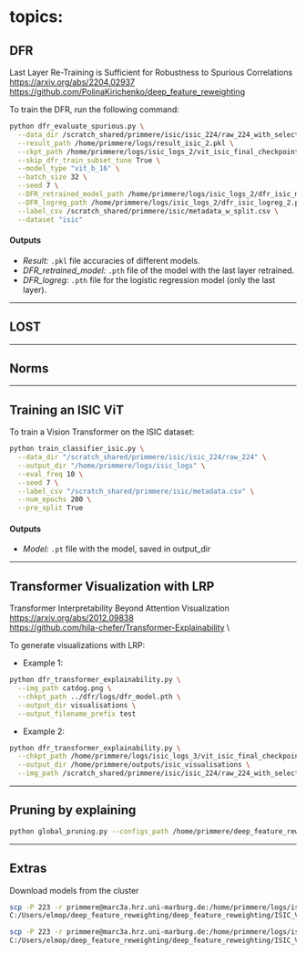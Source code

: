 
# topics:

## **DFR**
Last Layer Re-Training is Sufficient for Robustness to Spurious Correlations \
https://arxiv.org/abs/2204.02937
https://github.com/PolinaKirichenko/deep_feature_reweighting

To train the DFR, run the following command:

```bash
python dfr_evaluate_spurious.py \
  --data_dir /scratch_shared/primmere/isic/isic_224/raw_224_with_selected \
  --result_path /home/primmere/logs/result_isic_2.pkl \
  --ckpt_path /home/primmere/logs/isic_logs_2/vit_isic_final_checkpoint_test.pt \
  --skip_dfr_train_subset_tune True \
  --model_type "vit_b_16" \
  --batch_size 32 \
  --seed 7 \
  --DFR_retrained_model_path /home/primmere/logs/isic_logs_2/dfr_isic_model.pth \
  --DFR_logreg_path /home/primmere/logs/isic_logs_2/dfr_isic_logreg_2.pth \
  --label_csv /scratch_shared/primmere/isic/metadata_w_split.csv \
  --dataset "isic"
```

#### **Outputs**
- *Result:* `.pkl` file accuracies of different models.
- *DFR_retrained_model:* `.pth` file of the model with the last layer retrained.
- *DFR_logreg:* `.pth` file for the logistic regression model (only the last layer).

---
## **LOST**

---
## **Norms**

---

## **Training an ISIC ViT**
To train a Vision Transformer on the ISIC dataset:

```bash
python train_classifier_isic.py \
  --data_dir "/scratch_shared/primmere/isic/isic_224/raw_224" \
  --output_dir "/home/primmere/logs/isic_logs" \
  --eval_freq 10 \
  --seed 7 \
  --label_csv "/scratch_shared/primmere/isic/metadata.csv" \
  --num_epochs 200 \
  --pre_split True
```
#### **Outputs**
- *Model:* `.pt` file with the model, saved in output_dir

---

## **Transformer Visualization with LRP**
Transformer Interpretability Beyond Attention Visualization \
https://arxiv.org/abs/2012.09838 \
https://github.com/hila-chefer/Transformer-Explainability \

To generate visualizations with LRP:

- Example 1:

```bash
python dfr_transformer_explainability.py \
  --img_path catdog.png \
  --chkpt_path ../dfr/logs/dfr_model.pth \
  --output_dir visualisations \
  --output_filename_prefix test
```

- Example 2:

```bash
python dfr_transformer_explainability.py \
  --chkpt_path /home/primmere/logs/isic_logs_3/vit_isic_final_checkpoint_test.pt \
  --output_dir /home/primmere/outputs/isic_visualisations \
  --img_path /scratch_shared/primmere/isic/isic_224/raw_224_with_selected/ISIC_0055226.jpg
```

---
## **Pruning by explaining**
```bash
python global_pruning.py --configs_path /home/primmere/deep_feature_reweighting/deep_feature_reweighting/external/pruning_by_explaining/configs/test-config.yaml --output_path /home/primmere/results --dataset_path /hpc_shared/primmere/imagenet/ILSVRC/Data/CLS-LOC
```

---

## **Extras**

Download models from the cluster
```bash
scp -P 223 -r primmere@marc3a.hrz.uni-marburg.de:/home/primmere/logs/isic_logs_3/dfr_isic_model.pth \
C:/Users/elmop/deep_feature_reweighting/deep_feature_reweighting/ISIC_ViT/

scp -P 223 -r primmere@marc3a.hrz.uni-marburg.de:/home/primmere/logs/isic_logs_3/vit_isic_final_checkpoint_test.pt \
C:/Users/elmop/deep_feature_reweighting/deep_feature_reweighting/ISIC_ViT/
```
